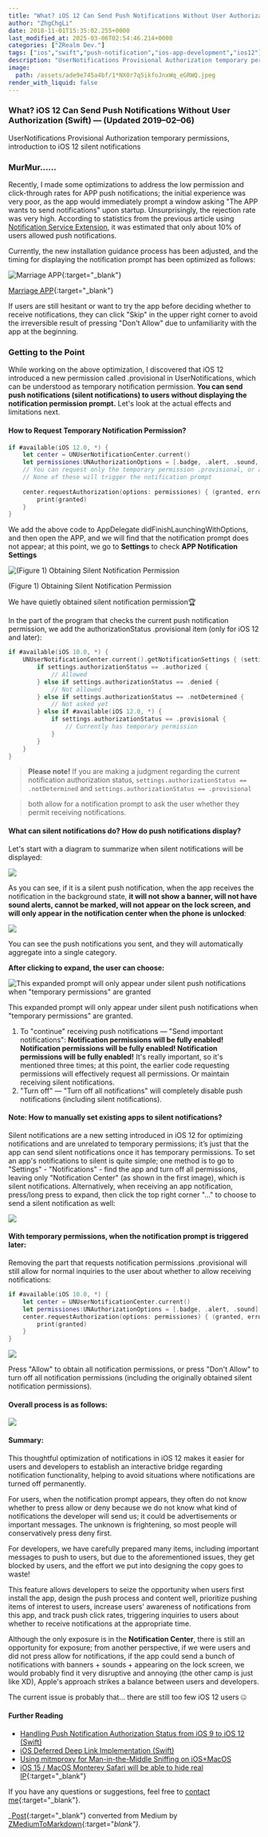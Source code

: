 ```yaml
---
title: "What? iOS 12 Can Send Push Notifications Without User Authorization (Swift)"
author: "ZhgChgLi"
date: 2018-11-01T15:35:02.255+0000
last_modified_at: 2025-03-06T02:54:46.214+0000
categories: ["ZRealm Dev."]
tags: ["ios","swift","push-notification","ios-app-development","ios12"]
description: "UserNotifications Provisional Authorization temporary permissions, introduction to iOS 12 silent notifications"
image:
  path: /assets/ade9e745a4bf/1*NX0r7q5ikfoJnxWq_eGRWQ.jpeg
render_with_liquid: false
---
```


### What? iOS 12 Can Send Push Notifications Without User Authorization (Swift) — (Updated 2019–02–06)

UserNotifications Provisional Authorization temporary permissions, introduction to iOS 12 silent notifications

### MurMur……

Recently, I made some optimizations to address the low permission and click-through rates for APP push notifications; the initial experience was very poor, as the app would immediately prompt a window asking "The APP wants to send notifications" upon startup. Unsurprisingly, the rejection rate was very high. According to statistics from the previous article using [Notification Service Extension](../cb6eba52a342/), it was estimated that only about 10% of users allowed push notifications.

Currently, the new installation guidance process has been adjusted, and the timing for displaying the notification prompt has been optimized as follows:


![[Marriage APP](https://itunes.apple.com/tw/app/%E7%B5%90%E5%A9%9A%E5%90%A7-%E4%B8%8D%E6%89%BE%E6%9C%80%E8%B2%B4-%E5%8F%AA%E6%89%BE%E6%9C%80%E5%B0%8D/id1356057329?ls=1&mt=8){:target="_blank"}](/assets/ade9e745a4bf/1*Yehjud9-RMPTENiVQz4Ryg.gif)

[Marriage APP](https://itunes.apple.com/tw/app/%E7%B5%90%E5%A9%9A%E5%90%A7-%E4%B8%8D%E6%89%BE%E6%9C%80%E8%B2%B4-%E5%8F%AA%E6%89%BE%E6%9C%80%E5%B0%8D/id1356057329?ls=1&mt=8){:target="_blank"}

If users are still hesitant or want to try the app before deciding whether to receive notifications, they can click "Skip" in the upper right corner to avoid the irreversible result of pressing "Don't Allow" due to unfamiliarity with the app at the beginning.
### Getting to the Point

While working on the above optimization, I discovered that iOS 12 introduced a new permission called .provisional in UserNotifications, which can be understood as temporary notification permission. **You can send push notifications (silent notifications) to users without displaying the notification permission prompt.** Let's look at the actual effects and limitations next.
#### How to Request Temporary Notification Permission?
```swift
if #available(iOS 12.0, *) {
    let center = UNUserNotificationCenter.current()
    let permissiones:UNAuthorizationOptions = [.badge, .alert, .sound, .provisional]
    // You can request only the temporary permission .provisional, or also request all the permissions you need XD
    // None of these will trigger the notification prompt
    
    center.requestAuthorization(options: permissiones) { (granted, error) in
        print(granted)
    }
}
```

We add the above code to AppDelegate didFinishLaunchingWithOptions, and then open the APP, and we will find that the notification prompt does not appear; at this point, we go to **Settings** to check **APP Notification Settings**


![\(Figure 1\) Obtaining Silent Notification Permission](/assets/ade9e745a4bf/1*MvsncOUpTTh-ZTlJAUm8fA.jpeg)

\(Figure 1\) Obtaining Silent Notification Permission

We have quietly obtained silent notification permission🏆

In the part of the program that checks the current push notification permission, we add the authorizationStatus .provisional item (only for iOS 12 and later):
```swift
if #available(iOS 10.0, *) {
    UNUserNotificationCenter.current().getNotificationSettings { (settings) in
        if settings.authorizationStatus == .authorized {
            // Allowed
        } else if settings.authorizationStatus == .denied {
            // Not allowed
        } else if settings.authorizationStatus == .notDetermined {
            // Not asked yet
        } else if #available(iOS 12.0, *) {
            if settings.authorizationStatus == .provisional {
                // Currently has temporary permission
            }
        }
    }
}
```

> **Please note!** If you are making a judgment regarding the current notification authorization status, `settings.authorizationStatus == .notDetermined` and `settings.authorizationStatus == .provisional` 

> both allow for a notification prompt to ask the user whether they permit receiving notifications. 

#### What can silent notifications do? How do push notifications display?

Let's start with a diagram to summarize when silent notifications will be displayed:

![](/assets/ade9e745a4bf/1*BZYhskEdvVLNsFvJV-SWkw.jpeg)

As you can see, if it is a silent push notification, when the app receives the notification in the background state, **it will not show a banner, will not have sound alerts, cannot be marked, will not appear on the lock screen, and will only appear in the notification center when the phone is unlocked**:

![](/assets/ade9e745a4bf/1*Nq6PQhG06BOrX_05i0Jb0g.jpeg)

You can see the push notifications you sent, and they will automatically aggregate into a single category.

**After clicking to expand, the user can choose:**

![This expanded prompt will only appear under silent push notifications when "temporary permissions" are granted](/assets/ade9e745a4bf/1*NX0r7q5ikfoJnxWq_eGRWQ.jpeg)

This expanded prompt will only appear under silent push notifications when "temporary permissions" are granted.
1. To "continue" receiving push notifications — "Send important notifications": **Notification permissions will be fully enabled! Notification permissions will be fully enabled! Notification permissions will be fully enabled!** It's really important, so it's mentioned three times; at this point, the earlier code requesting permissions will effectively request all permissions.
   Or maintain receiving silent notifications.
2. "Turn off" — "Turn off all notifications" will completely disable push notifications (including silent notifications).

#### Note: How to manually set existing apps to silent notifications?

Silent notifications are a new setting introduced in iOS 12 for optimizing notifications and are unrelated to temporary permissions; it’s just that the app can send silent notifications once it has temporary permissions. To set an app's notifications to silent is quite simple; one method is to go to "Settings" - "Notifications" - find the app and turn off all permissions, leaving only "Notification Center" (as shown in the first image), which is silent notifications.
Alternatively, when receiving an app notification, press/long press to expand, then click the top right corner "…" to choose to send a silent notification as well:

![](/assets/ade9e745a4bf/1*Lfx_esnpxLQ7GXVoLT710A.gif)

#### With temporary permissions, when the notification prompt is triggered later:

Removing the part that requests notification permissions \.provisional will still allow for normal inquiries to the user about whether to allow receiving notifications:
```swift
if #available(iOS 10.0, *) {
    let center = UNUserNotificationCenter.current()
    let permissiones:UNAuthorizationOptions = [.badge, .alert, .sound]
    center.requestAuthorization(options: permissiones) { (granted, error) in
        print(granted)
    }
}
```

![](/assets/ade9e745a4bf/1*Bu6H1GZPWUoAd1oSfdYi5w.jpeg)

Press "Allow" to obtain all notification permissions, or press "Don't Allow" to turn off all notification permissions (including the originally obtained silent notification permissions).
#### Overall process is as follows:

![](/assets/ade9e745a4bf/1*--o4wB9gSZ3y661GiZfEEg.jpeg)

#### Summary:

This thoughtful optimization of notifications in iOS 12 makes it easier for users and developers to establish an interactive bridge regarding notification functionality, helping to avoid situations where notifications are turned off permanently.

For users, when the notification prompt appears, they often do not know whether to press allow or deny because we do not know what kind of notifications the developer will send us; it could be advertisements or important messages. The unknown is frightening, so most people will conservatively press deny first.

For developers, we have carefully prepared many items, including important messages to push to users, but due to the aforementioned issues, they get blocked by users, and the effort we put into designing the copy goes to waste!

This feature allows developers to seize the opportunity when users first install the app, design the push process and content well, prioritize pushing items of interest to users, increase users' awareness of notifications from this app, and track push click rates, triggering inquiries to users about whether to receive notifications at the appropriate time.

Although the only exposure is in the **Notification Center**, there is still an opportunity for exposure; from another perspective, if we were users and did not press allow for notifications, if the app could send a bunch of notifications with banners + sounds + appearing on the lock screen, we would probably find it very disruptive and annoying (the other camp is just like XD), Apple's approach strikes a balance between users and developers.

The current issue is probably that... there are still too few iOS 12 users 🤐
#### Further Reading
- [Handling Push Notification Authorization Status from iOS 9 to iOS 12 (Swift)](../fd7f92d52baa/)
- [iOS Deferred Deep Link Implementation (Swift)](../b08ef940c196/)
- [Using mitmproxy for Man-in-the-Middle Sniffing on iOS+MacOS](../46410aaada00/)
- [iOS 15 / MacOS Monterey Safari will be able to hide real IP](https://medium.com/zrealm-ios-dev/ios-15-macos-monterey-safari-%E5%B0%87%E8%83%BD%E9%9A%B1%E8%97%8F%E7%9C%9F%E5%AF%A6-ip-755a8b6acc35){:target="_blank"}

If you have any questions or suggestions, feel free to [contact me](https://www.zhgchg.li/contact){:target="_blank"}.

_[Post](https://medium.com/zrealm-ios-dev/%E4%BB%80%E9%BA%BC-ios-12-%E4%B8%8D%E9%9C%80%E4%BD%BF%E7%94%A8%E8%80%85%E6%8E%88%E6%AC%8A%E5%B0%B1%E8%83%BD%E6%94%B6%E5%88%B0%E6%8E%A8%E6%92%AD%E9%80%9A%E7%9F%A5-swift-ade9e745a4bf){:target="_blank"} converted from Medium by [ZMediumToMarkdown](https://github.com/ZhgChgLi/ZMediumToMarkdown){:target="_blank"}._
